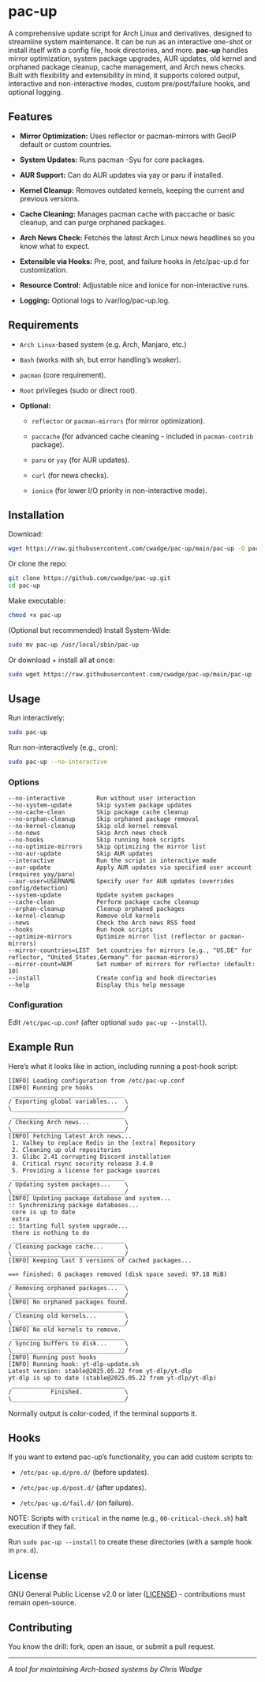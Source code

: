# pac-up

A comprehensive update script for Arch Linux and derivatives, designed to streamline system maintenance. It can be run as an interactive one-shot or install itself with a config file, hook directories, and more. **pac-up** handles mirror optimization, system package upgrades, AUR updates, old kernel and orphaned package cleanup, cache management, and Arch news checks. Built with flexibility and extensibility in mind, it supports colored output, interactive and non-interactive modes, custom pre/post/failure hooks, and optional logging.

## Features
- **Mirror Optimization:** Uses reflector or pacman-mirrors with GeoIP default or custom countries.

- **System Updates:** Runs pacman -Syu for core packages.

- **AUR Support:** Can do AUR updates via yay or paru if installed.

- **Kernel Cleanup:** Removes outdated kernels, keeping the current and previous versions.

- **Cache Cleaning:** Manages pacman cache with paccache or basic cleanup, and can purge orphaned packages.

- **Arch News Check:** Fetches the latest Arch Linux news headlines so you know what to expect.

- **Extensible via Hooks:** Pre, post, and failure hooks in /etc/pac-up.d for customization.

- **Resource Control:** Adjustable nice and ionice for non-interactive runs.

- **Logging:** Optional logs to /var/log/pac-up.log.

## Requirements
- `Arch Linux`-based system (e.g. Arch, Manjaro, etc.)

- `Bash` (works with sh, but error handling’s weaker).

- `pacman` (core requirement).

- `Root` privileges (sudo or direct root).

- **Optional:**

  - `reflector` or `pacman-mirrors` (for mirror optimization).

  - `paccache` (for advanced cache cleaning - included in `pacman-contrib` package).

  - `paru` or `yay` (for AUR updates).

  - `curl` (for news checks).

  - `ionice` (for lower I/O priority in non-interactive mode).

## Installation
Download:

```bash
wget https://raw.githubusercontent.com/cwadge/pac-up/main/pac-up -O pac-up
```
Or clone the repo:

```bash
git clone https://github.com/cwadge/pac-up.git
cd pac-up
```

Make executable:
```bash
chmod +x pac-up
```

(Optional but recommended) Install System-Wide:

```bash
sudo mv pac-up /usr/local/sbin/pac-up
```

Or  download + install all at once:
```bash
sudo wget https://raw.githubusercontent.com/cwadge/pac-up/main/pac-up -O /usr/local/sbin/pac-up && sudo chmod 755 /usr/local/sbin/pac-up
```

## Usage
Run interactively:
```bash
sudo pac-up
```
Run non-interactively (e.g., cron):
```bash
sudo pac-up --no-interactive
```

### Options
```
--no-interactive         Run without user interaction
--no-system-update       Skip system package updates
--no-cache-clean         Skip package cache cleanup
--no-orphan-cleanup      Skip orphaned package removal
--no-kernel-cleanup      Skip old kernel removal
--no-news                Skip Arch news check
--no-hooks               Skip running hook scripts
--no-optimize-mirrors    Skip optimizing the mirror list
--no-aur-update          Skip AUR updates
--interactive            Run the script in interactive mode
--aur-update             Apply AUR updates via specified user account (requires yay/paru)
--aur-user=USERNAME      Specify user for AUR updates (overrides config/detection)
--system-update          Update system packages
--cache-clean            Perform package cache cleanup
--orphan-cleanup         Cleanup orphaned packages
--kernel-cleanup         Remove old kernels
--news                   Check the Arch news RSS feed
--hooks                  Run hook scripts
--optimize-mirrors       Optimize mirror list (reflector or pacman-mirrors)
--mirror-countries=LIST  Set countries for mirrors (e.g., "US,DE" for reflector, "United_States,Germany" for pacman-mirrors)
--mirror-count=NUM       Set number of mirrors for reflector (default: 10)
--install                Create config and hook directories
--help                   Display this help message
```
### Configuration

Edit `/etc/pac-up.conf` (after optional `sudo pac-up --install`).

## Example Run
Here’s what it looks like in action, including running a post-hook script:
```
[INFO] Loading configuration from /etc/pac-up.conf
[INFO] Running pre hooks
 ________________________________
/ Exporting global variables...  \
\________________________________/
 ________________________________
/ Checking Arch news...          \
\________________________________/
[INFO] Fetching latest Arch news...
 1. Valkey to replace Redis in the [extra] Repository
 2. Cleaning up old repositories
 3. Glibc 2.41 corrupting Discord installation
 4. Critical rsync security release 3.4.0
 5. Providing a license for package sources
 ________________________________
/ Updating system packages...    \
\________________________________/
[INFO] Updating package database and system...
:: Synchronizing package databases...
 core is up to date
 extra
:: Starting full system upgrade...
 there is nothing to do
 ________________________________
/ Cleaning package cache...      \
\________________________________/
[INFO] Keeping last 3 versions of cached packages...

==> finished: 6 packages removed (disk space saved: 97.18 MiB)
 ________________________________
/ Removing orphaned packages...  \
\________________________________/
[INFO] No orphaned packages found.
 ________________________________
/ Cleaning old kernels...        \
\________________________________/
[INFO] No old kernels to remove.
 ________________________________
/ Syncing buffers to disk...     \
\________________________________/
[INFO] Running post hooks
[INFO] Running hook: yt-dlp-update.sh
Latest version: stable@2025.05.22 from yt-dlp/yt-dlp
yt-dlp is up to date (stable@2025.05.22 from yt-dlp/yt-dlp)
 ________________________________
/           Finished.            \
\________________________________/
```
Normally output is color-coded, if the terminal supports it.

## Hooks

If you want to extend pac-up’s functionality, you can add custom scripts to:
- `/etc/pac-up.d/pre.d/` (before updates).

- `/etc/pac-up.d/post.d/` (after updates).

- `/etc/pac-up.d/fail.d/` (on failure).

NOTE: Scripts with `critical` in the name (e.g., `00-critical-check.sh`) halt execution if they fail.

Run `sudo pac-up --install` to create these directories (with a sample hook in `pre.d`).

## License

GNU General Public License v2.0 or later ([LICENSE](https://www.gnu.org/licenses/old-licenses/gpl-2.0.en.html)) - contributions must remain open-source.

## Contributing

You know the drill: fork, open an issue, or submit a pull request.

---

_A tool for maintaining Arch-based systems by Chris Wadge_
